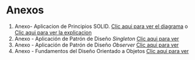 # Anexos

1. Anexo- Aplicacion de Principios SOLID. [Clic aqui para ver el diagrama](https://drive.google.com/file/d/1qZJosMgn10v9M26Pvztl5EjyS5qN7PhR/view?usp=sharing) o [Clic aqui para ver la explicacion](https://docs.google.com/document/d/19LHXWdl0tmWrLCTt4GA72Vxifa6Sohz08Pr2AQhOBzg/edit?usp=sharing)
2. Anexo - Aplicación de Patrón de Diseño *Singleton* [Clic aqui para ver](https://docs.google.com/document/d/19LHXWdl0tmWrLCTt4GA72Vxifa6Sohz08Pr2AQhOBzg/edit?usp=sharing)
3. Anexo - Aplicación de Patrón de Diseño *Observer* [Clic aqui para ver](https://docs.google.com/document/d/19LHXWdl0tmWrLCTt4GA72Vxifa6Sohz08Pr2AQhOBzg/edit?usp=sharing)
4. Anexo - Fundamentos del Diseño Orientado a Objetos [Clic aqui para ver](https://github.com/inakitrapiella/doo_U4_Inaki_trapiella/blob/955973205dfbeab1def3e4d7279a7229b1d8d3f0/FundamentosDOO.md)
